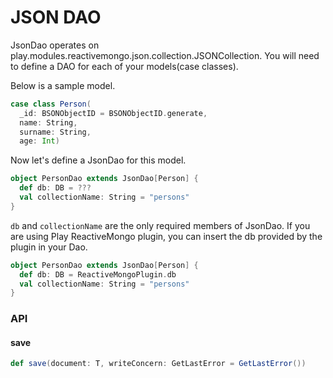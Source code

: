# JSON DAO

JsonDao operates on play.modules.reactivemongo.json.collection.JSONCollection. You will need to define a DAO for each of your models(case classes).

Below is a sample model.

```scala
case class Person(
  _id: BSONObjectID = BSONObjectID.generate,
  name: String,
  surname: String,
  age: Int)
```

Now let's define a JsonDao for this model.

```scala
object PersonDao extends JsonDao[Person] {
  def db: DB = ???
  val collectionName: String = "persons"
}
```

```db``` and ```collectionName``` are the only required members of JsonDao. If you are using Play ReactiveMongo plugin, you can insert the db provided by the plugin in your Dao.

```scala
object PersonDao extends JsonDao[Person] {
  def db: DB = ReactiveMongoPlugin.db
  val collectionName: String = "persons"
}
```

### API

#### save
```scala
def save(document: T, writeConcern: GetLastError = GetLastError())
```
